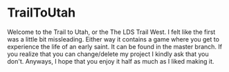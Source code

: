 # TrailToUtah
Welcome to the Trail to Utah, or the The LDS Trail West. I felt like the first was a little bit missleading. Either way it contains a game where you get to experience the life of an early saint. It can be found in the master branch. If you realize that you can change/delete my project I kindly ask that you don't. Anyways, I hope that you enjoy it half as much as I liked making it.

